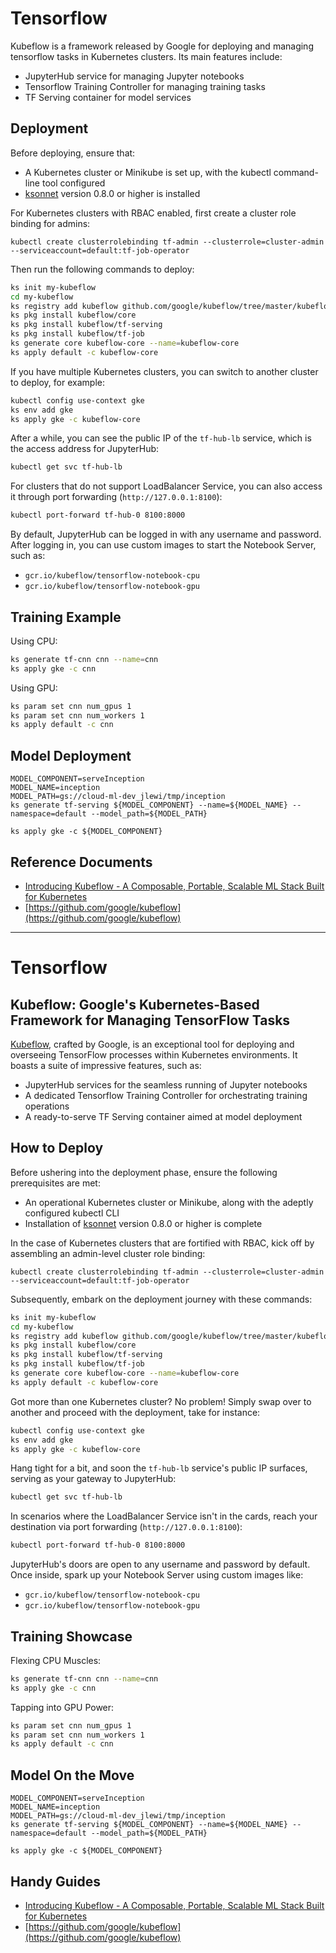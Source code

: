 # Tensorflow

Kubeflow is a framework released by Google for deploying and managing tensorflow tasks in Kubernetes clusters. Its main features include:

* JupyterHub service for managing Jupyter notebooks
* Tensorflow Training Controller for managing training tasks
* TF Serving container for model services

## Deployment

Before deploying, ensure that:

* A Kubernetes cluster or Minikube is set up, with the kubectl command-line tool configured
* [ksonnet](https://github.com/ksonnet/ksonnet) version 0.8.0 or higher is installed

For Kubernetes clusters with RBAC enabled, first create a cluster role binding for admins:

```text
kubectl create clusterrolebinding tf-admin --clusterrole=cluster-admin --serviceaccount=default:tf-job-operator
```

Then run the following commands to deploy:

```bash
ks init my-kubeflow
cd my-kubeflow
ks registry add kubeflow github.com/google/kubeflow/tree/master/kubeflow
ks pkg install kubeflow/core
ks pkg install kubeflow/tf-serving
ks pkg install kubeflow/tf-job
ks generate core kubeflow-core --name=kubeflow-core
ks apply default -c kubeflow-core
```

If you have multiple Kubernetes clusters, you can switch to another cluster to deploy, for example:

```bash
kubectl config use-context gke
ks env add gke
ks apply gke -c kubeflow-core
```

After a while, you can see the public IP of the `tf-hub-lb` service, which is the access address for JupyterHub:

```bash
kubectl get svc tf-hub-lb
```

For clusters that do not support LoadBalancer Service, you can also access it through port forwarding (`http://127.0.0.1:8100`):

```bash
kubectl port-forward tf-hub-0 8100:8000
```

By default, JupyterHub can be logged in with any username and password. After logging in, you can use custom images to start the Notebook Server, such as:

* `gcr.io/kubeflow/tensorflow-notebook-cpu`
* `gcr.io/kubeflow/tensorflow-notebook-gpu`

## Training Example

Using CPU:

```bash
ks generate tf-cnn cnn --name=cnn
ks apply gke -c cnn
```

Using GPU:

```bash
ks param set cnn num_gpus 1
ks param set cnn num_workers 1
ks apply default -c cnn
```

## Model Deployment

```text
MODEL_COMPONENT=serveInception
MODEL_NAME=inception
MODEL_PATH=gs://cloud-ml-dev_jlewi/tmp/inception
ks generate tf-serving ${MODEL_COMPONENT} --name=${MODEL_NAME} --namespace=default --model_path=${MODEL_PATH}

ks apply gke -c ${MODEL_COMPONENT}
```

## Reference Documents

* [Introducing Kubeflow - A Composable, Portable, Scalable ML Stack Built for Kubernetes](http://blog.kubernetes.io/2017/12/introducing-kubeflow-composable.html)
* [https://github.com/google/kubeflow](https://github.com/google/kubeflow)

---

# Tensorflow

## Kubeflow: Google's Kubernetes-Based Framework for Managing TensorFlow Tasks

[Kubeflow](https://github.com/google/kubeflow), crafted by Google, is an exceptional tool for deploying and overseeing TensorFlow processes within Kubernetes environments. It boasts a suite of impressive features, such as:

* JupyterHub services for the seamless running of Jupyter notebooks
* A dedicated Tensorflow Training Controller for orchestrating training operations
* A ready-to-serve TF Serving container aimed at model deployment

## How to Deploy

Before ushering into the deployment phase, ensure the following prerequisites are met:

* An operational Kubernetes cluster or Minikube, along with the adeptly configured kubectl CLI
* Installation of [ksonnet](https://github.com/ksonnet/ksonnet) version 0.8.0 or higher is complete

In the case of Kubernetes clusters that are fortified with RBAC, kick off by assembling an admin-level cluster role binding:

```text
kubectl create clusterrolebinding tf-admin --clusterrole=cluster-admin --serviceaccount=default:tf-job-operator
```

Subsequently, embark on the deployment journey with these commands:

```bash
ks init my-kubeflow
cd my-kubeflow
ks registry add kubeflow github.com/google/kubeflow/tree/master/kubeflow
ks pkg install kubeflow/core
ks pkg install kubeflow/tf-serving
ks pkg install kubeflow/tf-job
ks generate core kubeflow-core --name=kubeflow-core
ks apply default -c kubeflow-core
```

Got more than one Kubernetes cluster? No problem! Simply swap over to another and proceed with the deployment, take for instance:

```bash
kubectl config use-context gke
ks env add gke
ks apply gke -c kubeflow-core
```

Hang tight for a bit, and soon the `tf-hub-lb` service's public IP surfaces, serving as your gateway to JupyterHub:

```bash
kubectl get svc tf-hub-lb
```

In scenarios where the LoadBalancer Service isn't in the cards, reach your destination via port forwarding (`http://127.0.0.1:8100`):

```bash
kubectl port-forward tf-hub-0 8100:8000
```

JupyterHub's doors are open to any username and password by default. Once inside, spark up your Notebook Server using custom images like:

* `gcr.io/kubeflow/tensorflow-notebook-cpu`
* `gcr.io/kubeflow/tensorflow-notebook-gpu`

## Training Showcase

Flexing CPU Muscles:

```bash
ks generate tf-cnn cnn --name=cnn
ks apply gke -c cnn
```

Tapping into GPU Power:

```bash
ks param set cnn num_gpus 1
ks param set cnn num_workers 1
ks apply default -c cnn
```

## Model On the Move

```text
MODEL_COMPONENT=serveInception
MODEL_NAME=inception
MODEL_PATH=gs://cloud-ml-dev_jlewi/tmp/inception
ks generate tf-serving ${MODEL_COMPONENT} --name=${MODEL_NAME} --namespace=default --model_path=${MODEL_PATH}

ks apply gke -c ${MODEL_COMPONENT}
```

## Handy Guides

* [Introducing Kubeflow - A Composable, Portable, Scalable ML Stack Built for Kubernetes](http://blog.kubernetes.io/2017/12/introducing-kubeflow-composable.html)
* [https://github.com/google/kubeflow](https://github.com/google/kubeflow)